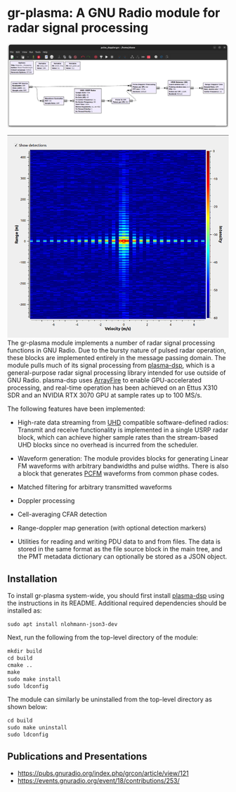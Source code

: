 # gr-plasma: A GNU Radio module for radar signal processing

![pulse-doppler processing flowgraph](docs/figures/pulse_doppler_flowgraph.png)

![](docs/figures/rdm_with_detections.png)
The gr-plasma module implements a number of radar signal processing functions in
GNU Radio. Due to the bursty nature of pulsed radar operation, these blocks are
implemented entirely in the message passing domain. The module
pulls much of its signal processing from
[plasma-dsp](https://github.com/ShaneFlandermeyer/plasma-dsp), which is a
general-purpose radar signal processing library intended for use outside of GNU
Radio. plasma-dsp uses [ArrayFire](https://arrayfire.com/) to enable
GPU-accelerated processing, and real-time operation has been achieved on an
Ettus X310 SDR and an NVIDIA RTX 3070 GPU at sample rates up to 100
MS/s.

The following features have been implemented:

- High-rate data streaming from
  [UHD](https://www.ettus.com/sdr-software/uhd-usrp-hardware-driver/) compatible
  software-defined radios: Transmit and receive functionality is implemented in
  a single USRP radar block, which can achieve higher sample rates than the
  stream-based UHD blocks since no overhead is incurred from the scheduler.

- Waveform generation: The module provides blocks for generating Linear FM
  waveforms with arbitrary bandwidths and pulse widths. There is also a block
  that generates [PCFM](https://ieeexplore.ieee.org/document/6965769) waveforms
  from common phase codes.

- Matched filtering for arbitrary transmitted waveforms

- Doppler processing

- Cell-averaging CFAR detection

- Range-doppler map generation (with optional detection markers)

- Utilities for reading and writing PDU data to and from files. The data is stored
  in the same format as the file source block in the main tree, and the PMT
  metadata dictionary can optionally be stored as a JSON object.  

## Installation

To install gr-plasma system-wide, you should first install
[plasma-dsp](https://github.com/ShaneFlandermeyer/plasma-dsp) using the
instructions in its README. Additional required dependencies should be installed as:

```[bash]
sudo apt install nlohmann-json3-dev
```

Next, run the following from the top-level directory of the module:

```[bash]
mkdir build
cd build
cmake ..
make
sudo make install
sudo ldconfig
```

The module can similarly be uninstalled from the top-level directory as shown below:

```[bash]
cd build
sudo make uninstall
sudo ldconfig
```

## Publications and Presentations
- https://pubs.gnuradio.org/index.php/grcon/article/view/121
- https://events.gnuradio.org/event/18/contributions/253/
